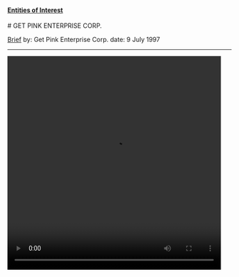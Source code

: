 #### [Entities of Interest](/list.html)
<link rel="stylesheet" type="text/css" href="../../assets/style.css">
# GET PINK ENTERPRISE CORP.

[comment]: >
[comment]: >
[Brief](Brief.md)
by:  Get Pink Enterprise Corp.
date:  9 July 1997

---
[comment]: &lt;> "Add your content here"


<video width="480" height="480" nocontrols autoplay loop>
 <source src="34cb19c9-f22d-4995-a9f2-72edc4d42c45.MP4" type="video/mp4">
 Your browser does not support the video tag.
</video>
